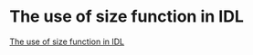 # The use of size function in IDL
[The use of size function in IDL](https://aiwithcloud.com/2022/09/19/the_use_of_size_function_in_idl/)